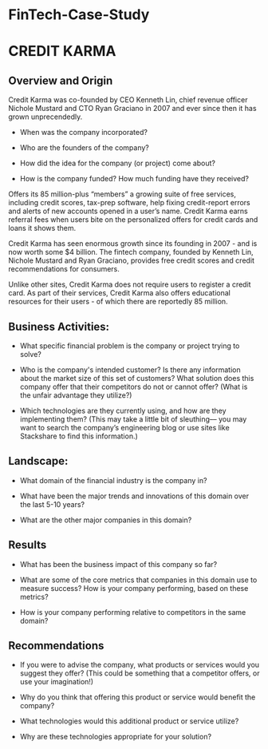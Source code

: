 # FinTech-Case-Study
# CREDIT KARMA

## Overview and Origin
Credit Karma was co-founded by CEO Kenneth Lin, chief revenue officer Nichole Mustard and CTO Ryan Graciano in 2007 and ever since then it has grown unprecendedly. 

* When was the company incorporated?

* Who are the founders of the company?

* How did the idea for the company (or project) come about?

* How is the company funded? How much funding have they received?

Offers its 85 million-plus “members” a growing suite of free services, including credit scores, tax-prep software, help fixing credit-report errors and alerts of new accounts opened in a user’s name. Credit Karma earns referral fees when users bite on the personalized offers for credit cards and loans it shows them.

Credit Karma has seen enormous growth since its founding in 2007 - and is now worth some $4 billion. The fintech company, founded by Kenneth Lin, Nichole Mustard and Ryan Graciano, provides free credit scores and credit recommendations for consumers.

Unlike other sites, Credit Karma does not require users to register a credit card. As part of their services, Credit Karma also offers educational resources for their users - of which there are reportedly 85 million. 

## Business Activities:

* What specific financial problem is the company or project trying to solve?

* Who is the company's intended customer?  Is there any information about the market size of this set of customers?
What solution does this company offer that their competitors do not or cannot offer? (What is the unfair advantage they utilize?)

* Which technologies are they currently using, and how are they implementing them? (This may take a little bit of sleuthing–– you may want to search the company’s engineering blog or use sites like Stackshare to find this information.)


## Landscape:

* What domain of the financial industry is the company in?

* What have been the major trends and innovations of this domain over the last 5-10 years?

* What are the other major companies in this domain?


## Results

* What has been the business impact of this company so far?

* What are some of the core metrics that companies in this domain use to measure success? How is your company performing, based on these metrics?

* How is your company performing relative to competitors in the same domain?


## Recommendations

* If you were to advise the company, what products or services would you suggest they offer? (This could be something that a competitor offers, or use your imagination!)

* Why do you think that offering this product or service would benefit the company?

* What technologies would this additional product or service utilize?

* Why are these technologies appropriate for your solution?
